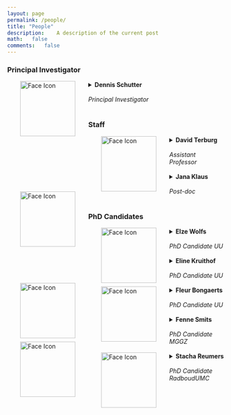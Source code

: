 ```yaml
---
layout: page
permalink: /people/
title: "People"
description:	A description of the current post
math:	false
comments:	false
---
```

<h3> Principal Investigator </h3>
<details>
<summary> <img src="../assets/img/photosq_DS.jpg" alt="Face Icon" width="128" height="128"  align="left" style="vertical-align:left;margin:0px 30px">  <b>Dennis Schutter</b> <br> <br>  <i>Principal Investigator</i><br><br>
<a href="mailto:d.j.l.g.schutter@uu.nl" class="button"><i class='fa fa-envelope' style="color:black;"></i></a>
<a href="https://scholar.google.nl/citations?hl=nl&user=WsTHwJkAAAAJ" class="button"><i class="fa fa-graduation-cap" style="color:black;"></i></a>
</summary>
<ul>
Our research focusses on the role of the cerebellum in emotion and motivation in health and disease. Non-invasive brain stimulation techniques are used in our group to transiently manipulate neural excitability and to explore potential clinical applications in the treatment of disorders of emotion.
</ul>
</details>

<h3> Staff </h3>
<details>
<summary> <img src="../assets/img/photo_DT.jpg" alt="Face Icon" width="128" height="128" align="left" style="vertical-align:left;margin:0px 30px"> <b> David Terburg </b> <br> <br>  <i>Assistant Professor</i><br><br>
<a href="mailto:d.terburg@uu.nl" class="button"><i class='fa fa-envelope' style="color:black;"></i></a>
<a href="https://www.uu.nl/medewerkers/dterburg" class="button"><i class="fa fa-globe" style="color:black;"></i></a>
<a href="https://scholar.google.com/citations?user=y4m6kTgAAAAJ" class="button"><i class="fa fa-graduation-cap" style="color:black;"></i></a>
<a href="https://www.researchgate.net/profile/David-Terburg" class="button"><i class="fa-brands fa-researchgate" style="color:black;"></i></a>
</summary>
<ul>
My research interests focus on the neurobiological mechanisms that underlie socio-emotional behavior. By using behavioral experiments, hormone administration, neuroimaging, brain-stimulation and lesion studies, I aim to unravel the psycho-neuro-endocrinological underpinnings of socio-emotional behavior in healthy as well as clinical samples. That is, any socio-emotional behavior, ranging from basic fear and reward processing to aggression, morality, neuro-economics and beyond.
</ul>
</details>

<details>
<summary> <img src="../assets/img/photo_JK.jpg" alt="Face Icon" width="128" height="128" align="left" style="vertical-align:left;margin:0px 30px"> <b>Jana Klaus</b> <br><br> <i>Post-doc</i><br><br>
<a href="mailto:j.klaus@uu.nl" class="button"><i class='fas fa-envelope' style="color:black;"></i></a>
<a href="https://janaklaus.com" class="button"><i class="fa fa-globe" style="color:black;"></i></a>
<a href="https://www.linkedin.com/in/jana-klaus-281966b6" class="button"><i class="fa-brands fa-linkedin" style="color:black;"></i></a>
<a href="https://www.researchgate.net/profile/Jana-Klaus-2" class="button"><i class="fa-brands fa-researchgate" style="color:black;"></i></a>
</summary>
<ul>
After my PhD at Leipzig University and postdoctoral positions at Radboud University Nijmegen and the Max Planck Institute for Human Cognitive and Brain Sciences, I joined the lab as a postdoctoral researcher in 2019. While I had close to no knowledge on the cerebellum prior to starting work in the group, it didn’t take long until I was sold on its versatile role in affective and cognitive functions. Now I am primarily involved in unravelling its contributions to negative emotional, particularly aggressive, behaviour. However, I also frequently try to combine this topic with language processing, my original research focus. Within the group I keep myself busy by co-supervising our three PhD candidates, digging into structural MRI data, getting 75% excited and 25% critical about brain stimulation, and convincing people to analyse their data with linear mixed models.
</ul>
</details>

<h3> PhD Candidates </h3>
<!-- Person 1 -->
<details>
  <summary><img src="../assets/img/photo_EW.jpg" alt="Face Icon" width="128" height="128" align="left" style="vertical-align:left;margin:0px 30px"> <b>Elze Wolfs</b><br><br>
  <i>PhD Candidate UU</i><br><br>
  <a href="mailto:e.m.l.wolfs@uu.nl" class="button"><i class='fa fa-envelope' style="color:black;"></i></a>
  <a href="https://nl.linkedin.com/in/elze-wolfs" class="button"><i class="fa-brands fa-linkedin" style="color:black;"></i></a>
  <a href="https://www.researchgate.net/profile/Elze-Wolfs" class="button"><i class="fa-brands fa-researchgate" style="color:black;"></i></a>
  </summary>
  <ul>
    <p> How does the cerebellum fit in the fronto-limbic network involved in emotion regulation? My research aims to assess the role of the cerebellum in reactive aggression with (f)MRI. In healthy volunteers, I study structural and functional connectivity between the cerebellum and the fronto-limbic circuit involved in aggression, as well as volumetric cerebellar correlates of aggressive behavior. In collaboration with the Central Military Hospital, we compare functional connectivity between veterans with and without aggressive behavior. </p>
  </ul>
</details>

<!-- Person 2 -->
<details>
<summary> <img src="../assets/img/photosq_EK.png" alt="Face Icon" width="128" height="128" align="left" style="vertical-align:left;margin:0px 30px">
<b>Eline Kruithof</b> <br><br>    <i>PhD Candidate UU</i><br><br> <a href="mailto:e.s.kruithof@uu.nl" class="button"><i class='fa fa-envelope' style="color:black;"></i></a>
<a href="https://www.linkedin.com/in/elinekruithof/" class="button"><i class="fa-brands fa-linkedin" style="color:black;"></i></a>
</summary>
<ul>
  My research focuses on the role of the cerebellum in aggression and aggression-related functions. In one of my studies, healthy participants receive tDCS to the cerebellum while engaging in an aggression-evoking task, the Point Subtraction Aggression Paradigm. Furthermore, I am working on a meta-analysis to investigate cerebellar functional activation patterns of monetary reward anticipation and monetary reward outcome processing in healthy adults.
</ul>
</details>

<!-- Person 3 -->
<details>
<summary> <img src="../assets/img/photosq_FB.png" alt="Face Icon" width="128" height="128" align="left" style="vertical-align:left;margin:0px 30px">
<b>Fleur Bongaerts</b> <br><br>    <i>PhD Candidate UU</i><br><br>
<a href="https://www.uu.nl/staff/FLPBongaerts/" class="button"><i class="fa fa-globe" style="color:black;"></i></a>
<a href="https://www.linkedin.com/in/fleur-bongaerts/" class="button"><i class="fa-brands fa-linkedin" style="color:black;"></i></a>
<a href="https://www.researchgate.net/profile/Fleur-Bongaerts" class="button"><i class="fa-brands fa-researchgate" style="color:black;"></i></a>
</summary>
<ul>
My name is Fleur, and I am (for now!) the latest addition to the ACER lab. After doing a final Master’s research project on the effects of cerebellar brain stimulation on language processing with Jana and Dennis in 2021, I stuck around to pursue a PhD in this very same lab. Like Jana, I have a personal interest in language processing. In a very general sense, however, I am interested in finding out more about how our experiences shape our interpretations of and our (emotional) responses to the world around us. The work that we do in this lab allows me to play a role in uncovering (a small) part of that puzzle, which is ultimately what motivated me to pursue this PhD. I am currently working on a project in which we will use cerebellar tDCS and eye tracking to further investigate the role of the cerebellum in aggression and anxiety in a social dominance task. Future work will likely include the application of cerebellar TMS in clinical populations, so stay tuned!  <br>
Finally a few fun facts about me: I have about 75 house plants, each has their own name; I have a small (and by small I mean tiny, I don’t have room for much more with all these plants) ‘pop culture Hot Wheels’ collection, which includes the Beatles’ yellow submarine, the flying car from the Jetsons, Cruella de Vil’s car and several Batmobiles; I love reading and have a reputation amongst friends for buying new books despite never having had the time to read the ones I had bought on a previous shopping spree (some might call it a book addiction).  
</ul>
</details>

<!-- Person 4 -->
<details>
<summary> <img src="../assets/img/Photosq_FS.jpg" alt="Face Icon" width="128" height="128" align="left" style="vertical-align:left;margin:0px 30px">
<b>Fenne Smits</b> <br><br>    <i>PhD Candidate MGGZ</i><br><br>
<a href="mailto:f.m.smits-2@umcutrecht.nl" class="button"><i class='fa fa-envelope' style="color:black;"></i></a>
<a href="https://nl.linkedin.com/in/fenne-smits-26270ba9" class="button"><i class="fa-brands fa-linkedin" style="color:black;"></i></a>
</summary>
<ul>
At the <a href="https://www.braic.nl">Brain Research and Innovation Centre</a>, I investigate the effects of brain stimulation on anxiety and aggression-related complaints in military personnel. A mild, non-invasive form of brain stimulation is used: transcranial direct current stimulation (tDCS).
I am currently involved in two brain stimulation projects. One project focuses on military personnel who receive treatment for mental complaints. The second project focuses on military personnel without psychological complaints, in which self-control during threat is investigated.
</ul>
</details>

<!-- Person 5 -->
<details>
<summary> <img src="../assets/img/photosq_SR.png" alt="Face Icon" width="128" height="128" align="left" style="vertical-align:left;margin:0px 30px">
<b>Stacha Reumers</b> <br><br> <i>PhD Candidate RadboudUMC</i><br><br>
<a href="mailto:stacha.reumers@radboudumc.nl" class="btn"><i class='fa fa-envelope' style="color:black;"></i></a>
<a href="https://www.linkedin.com/in/stacha-reumers" class="button"><i class="fa-brands fa-linkedin" style="color:black;" aria-hidden="true"></i></a>
</summary>

<ul>
My PhD project studies the effects of cerebellar anodal tDCS on cognitive function in patients with the Cerebellar Cognitive and Affective Syndrome (CCAS). This clinical trial is conducted at the Radboudumc and patients from all across the country are included. We investigate the effects of a 2-week tDCS intervention on cognition, focussing on attention and executive functions. We will also try to explore the dynamics of a possible treatment effect and patient or disease characteristics which might influence the effectiveness of tDCS.<br>
In collaboration with: <a href="https://www.ru.nl/english/people/warrenburg-b-van-de/">Bart van de Warrenburg</a>, <a href="https://www.ru.nl/english/people/kessels-r/">Roy Kessels</a> and <a href="https://www.ru.nl/english/people/leeuw-h-de/"> Frank-Eric de Leeuw</a>.
</ul>
</details>

<!-- Person 4 <h3> Master's students </h3>
* Nina Dijkstra (Neuroscience & Cognition, UU)
* Haydn Merle (Neuroscience & Cognition, UU)
* Ziliang Xiong (Neuroscience & Cognition, UU)
* Maaike Jansen (Neuroscience & Cognition, UU)
* Daniël Scheeper (Neuropsychology, UU)
* Eileen Langenberger (Neuropsychology, UU) -->
